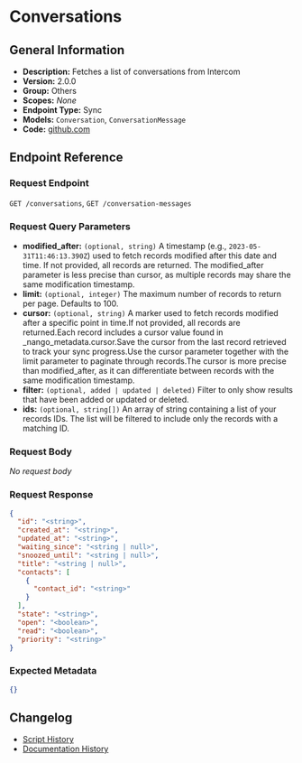 <!-- BEGIN GENERATED CONTENT -->
# Conversations

## General Information

- **Description:** Fetches a list of conversations from Intercom
- **Version:** 2.0.0
- **Group:** Others
- **Scopes:** _None_
- **Endpoint Type:** Sync
- **Models:** `Conversation`, `ConversationMessage`
- **Code:** [github.com](https://github.com/NangoHQ/integration-templates/tree/main/integrations/intercom/syncs/conversations.ts)


## Endpoint Reference

### Request Endpoint

`GET /conversations`, `GET /conversation-messages`

### Request Query Parameters

- **modified_after:** `(optional, string)` A timestamp (e.g., `2023-05-31T11:46:13.390Z`) used to fetch records modified after this date and time. If not provided, all records are returned. The modified_after parameter is less precise than cursor, as multiple records may share the same modification timestamp.
- **limit:** `(optional, integer)` The maximum number of records to return per page. Defaults to 100.
- **cursor:** `(optional, string)` A marker used to fetch records modified after a specific point in time.If not provided, all records are returned.Each record includes a cursor value found in _nango_metadata.cursor.Save the cursor from the last record retrieved to track your sync progress.Use the cursor parameter together with the limit parameter to paginate through records.The cursor is more precise than modified_after, as it can differentiate between records with the same modification timestamp.
- **filter:** `(optional, added | updated | deleted)` Filter to only show results that have been added or updated or deleted.
- **ids:** `(optional, string[])` An array of string containing a list of your records IDs. The list will be filtered to include only the records with a matching ID.

### Request Body

_No request body_

### Request Response

```json
{
  "id": "<string>",
  "created_at": "<string>",
  "updated_at": "<string>",
  "waiting_since": "<string | null>",
  "snoozed_until": "<string | null>",
  "title": "<string | null>",
  "contacts": [
    {
      "contact_id": "<string>"
    }
  ],
  "state": "<string>",
  "open": "<boolean>",
  "read": "<boolean>",
  "priority": "<string>"
}
```

### Expected Metadata

```json
{}
```

## Changelog

- [Script History](https://github.com/NangoHQ/integration-templates/commits/main/integrations/intercom/syncs/conversations.ts)
- [Documentation History](https://github.com/NangoHQ/integration-templates/commits/main/integrations/intercom/syncs/conversations.md)

<!-- END  GENERATED CONTENT -->

